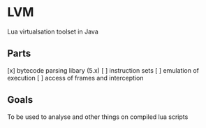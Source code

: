 # LVM
Lua virtualsation toolset in Java

## Parts
[x] bytecode parsing libary (5.x)
[ ] instruction sets
[ ] emulation of execution
[ ] access of frames and interception

## Goals
To be used to analyse and other things on compiled lua scripts
